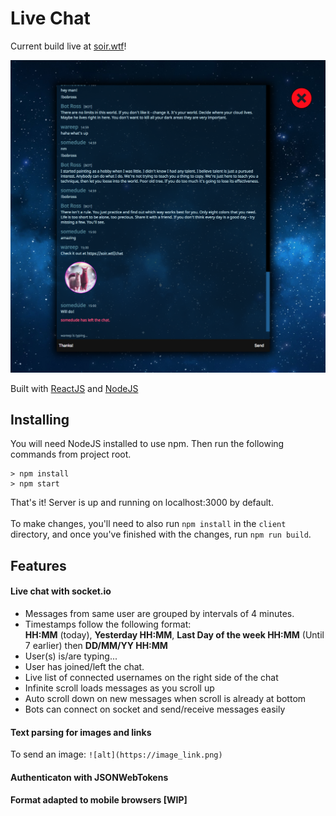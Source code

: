 # Live Chat

Current build live at [soir.wtf](https://soir.wtf/chat)!

<img src="https://github.com/femaury/liveChat/blob/master/screenshot.png?raw=true"
     title="Live Chat by Felix Maury" width="750">

Built with [ReactJS](https://reactjs.org/) and [NodeJS](https://nodejs.org/en/)

## Installing

You will need NodeJS installed to use npm. Then run the following commands from project root.
```
> npm install
> npm start
```
That's it! Server is up and running on localhost:3000 by default. <br /> <br />
To make changes, you'll need to also run `npm install` in the `client` directory,
 and once you've finished with the changes, run `npm run build`.


## Features

#### Live chat with socket.io
<ul>
<li>Messages from same user are grouped by intervals of 4 minutes.</li>
<li>Timestamps follow the following format: <br />
    <b>HH:MM</b> (today), <b>Yesterday HH:MM</b>, <b>Last Day of the week HH:MM</b> (Until 7 earlier) then <b>DD/MM/YY HH:MM</b></li>
<li>User(s) is/are typing...</li>
<li>User has joined/left the chat.</li>
<li>Live list of connected usernames on the right side of the chat</li>
<li>Infinite scroll loads messages as you scroll up</li>
<li>Auto scroll down on new messages when scroll is already at bottom</li>
<li>Bots can connect on socket and send/receive messages easily</li>
</ul>

#### Text parsing for images and links

To send an image: `![alt](https://image_link.png)`

#### Authenticaton with JSONWebTokens

#### Format adapted to mobile browsers [WIP]
